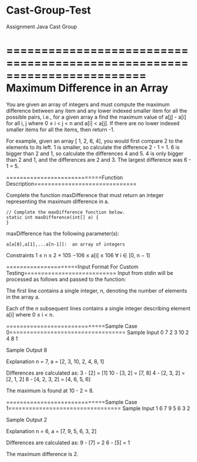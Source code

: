 # Cast-Group-Test
Assignment Java Cast Group

========================================================================
Maximum Difference in an Array
========================================================================
 
You are given an array of integers and must compute the maximum difference between any item and any lower indexed smaller item for all the possible pairs, i.e., for a given array a find the maximum value of a[j] - a[i] for all i, j where 0 ≤ i < j < n and a[i] < a[j]. If there are no lower indexed smaller items for all the items, then return -1.
 
For example, given an array [ 1, 2, 6, 4], you would first compare 2 to the elements to its left.  1 is smaller, so calculate the difference 2 - 1 = 1.  6 is bigger than 2 and 1, so calculate the differences 4 and 5.  4 is only bigger than 2 and 1, and the differences are 2 and 3.  The largest difference was 6 - 1 = 5.
 
============================Function Description==============================
  
Complete the function maxDifference that must return an integer representing the maximum difference in a.
 
    // Complete the maxDifference function below.
    static int maxDifference(int[] a) {
    }
 
maxDifference has the following parameter(s):
 
    a[a[0],a[1],...a[n-1]]:  an array of integers
 
Constraints
1 ≤ n ≤ 2 × 105
−106 ≤ a[i] ≤ 106 ∀ i ∈ [0, n − 1]
 
=====================Input Format For Custom Testing===========================
Input from stdin will be processed as follows and passed to the function:
 
The first line contains a single integer, n, denoting the number of elements in the array a.
 
Each of the n subsequent lines contains a single integer describing element a[i] where 0 ≤ i < n.    
 
 
=============================Sample Case 0==================================
Sample Input 0
7
2
3
10
2
4
8
1
 
Sample Output
8
 
Explanation
n = 7, a = [2, 3, 10, 2, 4, 8, 1]
 
Differences are calculated as:
3 - [2] = [1]
10 - [3, 2] = [7, 8]
4 - [2, 3, 2] = [2, 1, 2]
8 - [4, 2, 3, 2] = [4, 6, 5, 6]
 
 
The maximum is found at 10 - 2 = 8.


=============================Sample Case 1=================================
Sample Input 1
6
7
9
5
6
3
2
 
Sample Output
2
 
Explanation
n = 6, a = [7, 9, 5, 6, 3, 2]
 
Differences are calculated as:
9 - [7] = 2
6 - [5] = 1
 
The maximum difference is 2.
